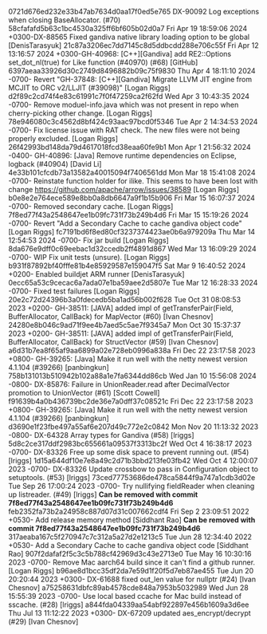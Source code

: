 0721d676ed232e33b47ab7634d0aa17f0ed5e765 DX-90092 Log exceptions when closing BaseAllocator. (#70)
58cfafafd5b63c1bc4530a325ff6bf605b02d0a7 Fri Apr 19 18:59:06 2024 +0300-DX-88565 Fixed gandiva native library loading option to be global [DenisTarasyuk]
21c87a3206ec7dd7145c8d5ddbcdd288e706c55f Fri Apr 12 13:16:57 2024 +0300-GH-40968: [C++][Gandiva] add  RE2::Options set_dot_nl(true) for Like function (#40970) (#68) [GitHub]
6397aeaa33926d30c2749d8496882b09c75f9830 Thu Apr 4 18:11:10 2024 -0700- Revert "GH-37848: [C++][Gandiva] Migrate LLVM JIT engine from MCJIT to ORC v2/LLJIT (#39098)" [Logan Riggs]
d2f89c2cd74f4e83c61991c7f0f47259ca2f62fd Wed Apr 3 10:43:35 2024 -0700- Remove moduel-info.java which was not present in repo when cherry-picking other change. [Logan Riggs]
78e946080c3c4562d8bf424c93aac97bcd0f5346 Tue Apr 2 14:34:53 2024 -0700- Fix license issue with RAT check. The new files were not being properly excluded. [Logan Riggs]
26f42993bd148da79d4617018fcd38eaa60fe9b1 Mon Apr 1 21:56:32 2024 -0400- GH-40896: [Java] Remove runtime dependencies on Eclipse, logback (#40904) [David Li]
4e33b101cfcdb73a13582a40015094f7406561dd Mon Mar 18 15:41:08 2024 -0700- Reinstate function holder for ilike. This seems to have been lost with change https://github.com/apache/arrow/issues/38589 [Logan Riggs]
b0e8e2e764ece589e8bb0a8db6647a9f1b15b906 Fri Mar 15 16:07:37 2024 -0700- Removed secondary cache. [Logan Riggs]
7f8ed77f43a2548647ee1b09fc731f73b249b4d6 Fri Mar 15 15:19:26 2024 -0700- Revert "Add a Secondary Cache to cache gandiva object code" [Logan Riggs]
fc7191bd6f8ed80cf3237374423ae0b6a979209a Thu Mar 14 12:54:53 2024 -0700- Fix jar build [Logan Riggs]
8da676e9dff0c69eebac1d32ccedb2ff4891d867 Wed Mar 13 16:09:29 2024 -0700- WIP Fix unit tests (unsure). [Logan Riggs]
b931f87892bf40fffe81b4e85929587e159047f5 Sat Mar 9 16:40:52 2024 +0200- Enabled buildjet ARM runner [DenisTarasyuk]
0ecc65a53c9cecac6a7ada07e1ba59aee2d5807e Tue Mar 12 16:28:33 2024 -0700- Fixed test failures [Logan Riggs]
20e2c72d24396b3a0fdecedb5ba1ad56b002f628 Tue Oct 31 08:08:53 2023 +0200- GH-38511: [JAVA] added impl of getTransferPair(Field, BufferAllocator, CallBack) for MapVector (#60) [Ivan Chesnov]
24280e8b046c9ad71f9ee4b7aed5c5ae7f9345a7 Mon Oct 30 15:37:37 2023 +0200- GH-38511: [JAVA] added impl of getTransferPair(Field, BufferAllocator, CallBack) for StructVector (#59) [Ivan Chesnov]
a6d31b7ea8f65af9aa6899a02e728eb0996a838a Fri Dec 22 23:17:58 2023 +0800- GH-39265: [Java] Make it run well with the netty newest version 4.1.104 (#39266) [panbingkun]
758b131013b510942b102a88a1e7fa6344dd86cb Wed Jan 10 15:56:08 2024 -0800- DX-85876: Failure in UnionReader.read after DecimalVector promotion to UnionVector (#61) [Scott Cowell]
f91639b4a0b436739bc2de36e7a0dff37c08521c Fri Dec 22 23:17:58 2023 +0800- GH-39265: [Java] Make it run well with the netty newest version 4.1.104 (#39266) [panbingkun]
d3690e1f23fbe497a55af6e207d49c772e2c0842 Mon Nov 20 11:13:32 2023 -0800- DX-64328 Array types for Gandiva (#58) [lriggs]
5d8c2ce317ddf2983bc655661a09537f3313bc2f Wed Oct 4 16:38:17 2023 -0700- DX-83326 Free up some disk space to prevent running out. (#54) [lriggs]
1d15a644df10e7e8a49c2d71b3bbd213fe03fb42 Wed Oct 4 12:00:07 2023 -0700- DX-83326 Update crossbow to pass in Configuration object to setuptools. (#53) [lriggs]
73ced77753686de478ca5844f9a747a1cdb3d02e Tue Sep 26 17:00:24 2023 -0700- Try nullifying fieldReader when cleaning up listreader. (#49) [lriggs]
**Can be removed with commit 7f8ed77f43a2548647ee1b09fc731f73b249b4d6** feb2352fa73b2a24958c887d07d31c007662cdf4 Fri Sep 2 23:09:51 2022 +0530- Add release memory method [Siddhant Rao]
**Can be removed with commit 7f8ed77f43a2548647ee1b09fc731f73b249b4d6** 317aeaba167c5f270947c7c312a5a27d2e1213c5 Tue Jun 28 12:34:40 2022 +0530- Add a Secondary Cache to cache gandiva object code [Siddhant Rao]
907f2dafaf2f5c3c5b788cf42969d3c43e2713e0 Tue May 16 10:30:16 2023 -0700- Remove Mac aarch64 build since it can't find a github runner. [Logan Riggs]
b96ae8d1bcc35df2da7e59d1f20f5d7eb87ae455 Tue Jun 20 20:20:44 2023 +0300- DX-61688 fixed out_len value for nullptr (#24) [Ivan Chesnov]
a75258631dbfc89ab4578cde848a7953b5032989 Wed Jun 28 15:55:39 2023 -0700- Use local based ccache for Mac build instead of sscache. (#28) [lriggs]
a844fda04339aa54abf922897e456b1609a3d6ee Thu Jul 13 11:12:22 2023 +0300- DX-67209 updated aes_encrypt/decrypt (#29) [Ivan Chesnov]
